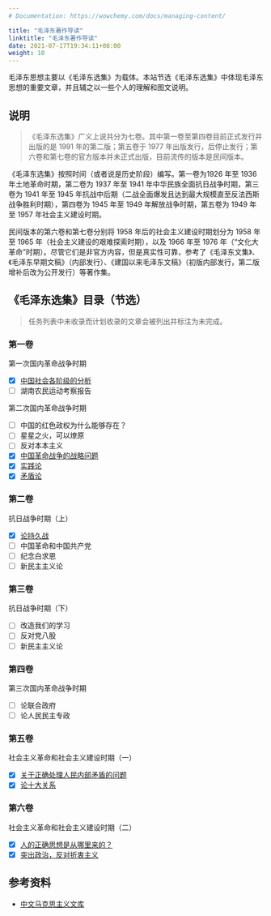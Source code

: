 ```yaml
---
# Documentation: https://wowchemy.com/docs/managing-content/

title: "毛泽东著作导读"
linktitle: "毛泽东著作导读"
date: 2021-07-17T19:34:11+08:00
weight: 10
---
```


毛泽东思想主要以《毛泽东选集》为载体。本站节选《毛泽东选集》中体现毛泽东思想的重要文章，并且辅之以一些个人的理解和图文说明。

## 说明

> 《毛泽东选集》广义上说共分为七卷。其中第一卷至第四卷目前正式发行并出版的是 1991 年的第二版；第五卷于 1977 年出版发行，后停止发行；第六卷和第七卷的官方版本并未正式出版，目前流传的版本是民间版本。

《毛泽东选集》按照时间（或者说是历史阶段）编写。第一卷为1926 年至 1936 年土地革命时期，第二卷为 1937 年至 1941 年中华民族全面抗日战争时期，第三卷为 1941 年至 1945 年抗战中后期（二战全面爆发且达到最大规模直至反法西斯战争胜利时期），第四卷为 1945 年至 1949 年解放战争时期，第五卷为 1949 年至 1957 年社会主义建设时期。

民间版本的第六卷和第七卷分别将 1958 年后的社会主义建设时期划分为 1958 年至 1965 年（社会主义建设的艰难探索时期），以及 1966 年至 1976 年（“文化大革命”时期）。尽管它们是非官方内容，但是真实性可靠，参考了《毛泽东文集》、《毛泽东早期文稿》（内部发行）、《建国以来毛泽东文稿》（初版内部发行，第二版增补后改为公开发行）等著作集。

## 《毛泽东选集》目录（节选）

> 任务列表中未收录而计划收录的文章会被列出并标注为未完成。

### 第一卷

第一次国内革命战争时期

- [x] [中国社会各阶级的分析](中国社会各阶级的分析)
- [ ] 湖南农民运动考察报告

第二次国内革命战争时期

- [ ] 中国的红色政权为什么能够存在？
- [ ] 星星之火，可以燎原
- [ ] 反对本本主义
- [x] [中国革命战争的战略问题](中国革命战争的战略问题)
- [x] [实践论](实践论)
- [x] [矛盾论](矛盾论)

### 第二卷

抗日战争时期（上）

- [x] [论持久战](论持久战)
- [ ] 中国革命和中国共产党
- [ ] 纪念白求恩
- [ ] 新民主主义论

### 第三卷

抗日战争时期（下）

- [ ] 改造我们的学习
- [ ] 反对党八股
- [ ] 新民主主义论

### 第四卷

第三次国内革命战争时期

- [ ] 论联合政府
- [ ] 论人民民主专政

### 第五卷

社会主义革命和社会主义建设时期（一）

- [x] [关于正确处理人民内部矛盾的问题](关于正确处理人民内部矛盾的问题)
- [x] [论十大关系](论十大关系)

### 第六卷

社会主义革命和社会主义建设时期（二）

- [x] [人的正确思想是从哪里来的？](人的正确思想是从哪里来的)
- [x] [突出政治，反对折衷主义](突出政治反对折衷主义)

## 参考资料

- [中文马克思主义文库](https://www.marxists.org/chinese/index.html)
